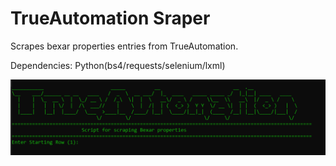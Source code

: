 # TrueAutomation Sraper
Scrapes bexar properties entries from TrueAutomation.

Dependencies: Python(bs4/requests/selenium/lxml)

![Alt text](https://github.com/evilgenius786/trueautomation_scraper/blob/main/Screenshot_6.png?raw=true)
